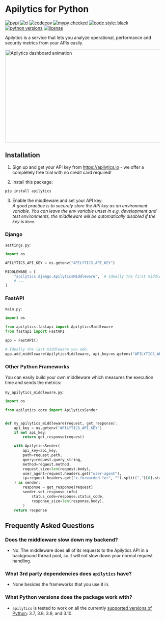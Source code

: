 # Apilytics for Python

[![pypi](https://img.shields.io/pypi/v/apilytics)](https://pypi.org/project/apilytics/)
[![ci](https://github.com/apilytics/apilytics-python/actions/workflows/ci.yml/badge.svg)](https://github.com/apilytics/apilytics-python/actions/workflows/ci.yml)
[![codecov](https://codecov.io/gh/apilytics/apilytics-python/branch/master/graph/badge.svg?token=GIW1NZ7UAJ)](https://codecov.io/gh/apilytics/apilytics-python)
[![mypy checked](http://www.mypy-lang.org/static/mypy_badge.svg)](http://mypy-lang.org)
[![code style: black](https://img.shields.io/badge/code%20style-black-000000.svg)](https://github.com/psf/black)
[![python versions](https://img.shields.io/pypi/pyversions/apilytics)](#what-python-versions-does-the-package-work-with)
[![license](https://img.shields.io/pypi/l/apilytics.svg)](https://github.com/apilytics/apilytics-python/blob/master/LICENSE)

Apilytics is a service that lets you analyze operational, performance and security metrics from your APIs easily.

<img src="https://www.apilytics.io/mock-ups/time-frame.gif" alt="Apilytics dashboard animation" width="600" height="300" />

## Installation

1. Sign up and get your API key from https://apilytics.io - we offer a completely free trial with no credit card required!

2. Install this package:

```sh
pip install apilytics
```

3. Enable the middleware and set your API key:\
   _A good practice is to securely store the API key as an environment variable.
   You can leave the env variable unset in e.g. development and test environments,
   the middleware will be automatically disabled if the key is `None`._

### Django

`settings.py`:

```python
import os

APILYTICS_API_KEY = os.getenv("APILYTICS_API_KEY")

MIDDLEWARE = [
    "apilytics.django.ApilyticsMiddleware",  # Ideally the first middleware in the list.
    # ...
]
```

### FastAPI

`main.py`:

```python
import os

from apilytics.fastapi import ApilyticsMiddleware
from fastapi import FastAPI

app = FastAPI()

# Ideally the last middleware you add.
app.add_middleware(ApilyticsMiddleware, api_key=os.getenv("APILYTICS_API_KEY"))
```

### Other Python Frameworks

You can easily build your own middleware which measures the execution time and sends the metrics:

`my_apilytics_middleware.py`:

```python
import os

from apilytics.core import ApilyticsSender


def my_apilytics_middleware(request, get_response):
    api_key = os.getenv("APILYTICS_API_KEY")
    if not api_key:
        return get_response(request)

    with ApilyticsSender(
        api_key=api_key,
        path=request.path,
        query=request.query_string,
        method=request.method,
        request_size=len(request.body),
        user_agent=request.headers.get("user-agent"),
        ip=request.headers.get("x-forwarded-for", "").split(",")[0].strip(),
    ) as sender:
        response = get_response(request)
        sender.set_response_info(
            status_code=response.status_code,
            response_size=len(response.body),
        )
    return response
```

## Frequently Asked Questions

### Does the middleware slow down my backend?

- No. The middleware does all of its requests to the Apilytics API in a background thread pool,
  so it will not slow down your normal request handling.

### What 3rd party dependencies does `apilytics` have?

- None besides the frameworks that you use it in.

### What Python versions does the package work with?

- `apilytics` is tested to work on all the currently [supported versions of Python](https://devguide.python.org/#status-of-python-branches): 3.7, 3.8, 3.9, and 3.10.
